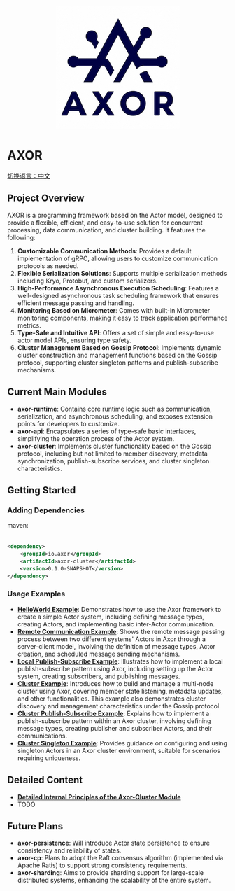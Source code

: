<div align="center">
<img alt="icon.png" src="docs/images/icon.png"/>
</div>

# AXOR
[切换语言：中文](README.md)

## Project Overview

AXOR is a programming framework based on the Actor model, designed to provide a flexible, efficient,
and easy-to-use solution for concurrent processing, data communication, and cluster building. It
features the following:

1. **Customizable Communication Methods**: Provides a default implementation of gRPC, allowing users
   to customize communication protocols as needed.
2. **Flexible Serialization Solutions**: Supports multiple serialization methods including Kryo,
   Protobuf, and custom serializers.
3. **High-Performance Asynchronous Execution Scheduling**: Features a well-designed asynchronous
   task scheduling framework that ensures efficient message passing and handling.
4. **Monitoring Based on Micrometer**: Comes with built-in Micrometer monitoring components, making
   it easy to track application performance metrics.
5. **Type-Safe and Intuitive API**: Offers a set of simple and easy-to-use actor model APIs,
   ensuring type safety.
6. **Cluster Management Based on Gossip Protocol**: Implements dynamic cluster construction and
   management functions based on the Gossip protocol, supporting cluster singleton patterns and
   publish-subscribe mechanisms.

## Current Main Modules

- **axor-runtime**: Contains core runtime logic such as communication, serialization, and
  asynchronous scheduling, and exposes extension points for developers to customize.
- **axor-api**: Encapsulates a series of type-safe basic interfaces, simplifying the operation
  process of the Actor system.
- **axor-cluster**: Implements cluster functionality based on the Gossip protocol, including but not
  limited to member discovery, metadata synchronization, publish-subscribe services, and cluster
  singleton characteristics.

## Getting Started

### Adding Dependencies

maven:

```xml

<dependency>
    <groupId>io.axor</groupId>
    <artifactId>axor-cluster</artifactId>
    <version>0.1.0-SNAPSHOT</version>
</dependency>
```

### Usage Examples

- [**HelloWorld Example**](docs/example/helloworld-en.md): Demonstrates how to use the Axor
  framework
  to create a simple Actor system, including defining message types, creating Actors, and
  implementing basic inter-Actor communication.
- [**Remote Communication Example**](docs/example/remote_contact-en.md): Shows the remote message
  passing process between two different systems' Actors in Axor through a server-client model,
  involving the definition of message types, Actor creation, and scheduled message sending
  mechanisms.
- [**Local Publish-Subscribe Example**](docs/example/local_pubsub-en.md): Illustrates how to
  implement
  a local publish-subscribe pattern using Axor, including setting up the Actor system, creating
  subscribers, and publishing messages.
- [**Cluster Example**](docs/example/cluster_simple-en.md): Introduces how to build and manage a
  multi-node cluster using Axor, covering member state listening, metadata updates, and other
  functionalities. This example also demonstrates cluster discovery and management characteristics
  under the Gossip protocol.
- [**Cluster Publish-Subscribe Example**](docs/example/cluster_pubsub-en.md): Explains how to
  implement
  a publish-subscribe pattern within an Axor cluster, involving defining message types, creating
  publisher and subscriber Actors, and their communications.
- [**Cluster Singleton Example**](docs/example/cluster_singleton-en.md): Provides guidance on
  configuring and using singleton Actors in an Axor cluster environment, suitable for scenarios
  requiring uniqueness.

## Detailed Content
- [**Detailed Internal Principles of the Axor-Cluster Module**](docs/cluster-membership-en.md)
- TODO

## Future Plans

- **axor-persistence**: Will introduce Actor state persistence to ensure consistency and reliability
  of states.
- **axor-cp**: Plans to adopt the Raft consensus algorithm (implemented via Apache Ratis) to support
  strong consistency requirements.
- **axor-sharding**: Aims to provide sharding support for large-scale distributed systems, enhancing
  the scalability of the entire system.
